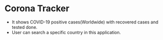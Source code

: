# Corona Tracker
- It shows COVID-19 positive cases(Worldwide) with recovered cases and tested done.
- User can search a specific country in this application.

